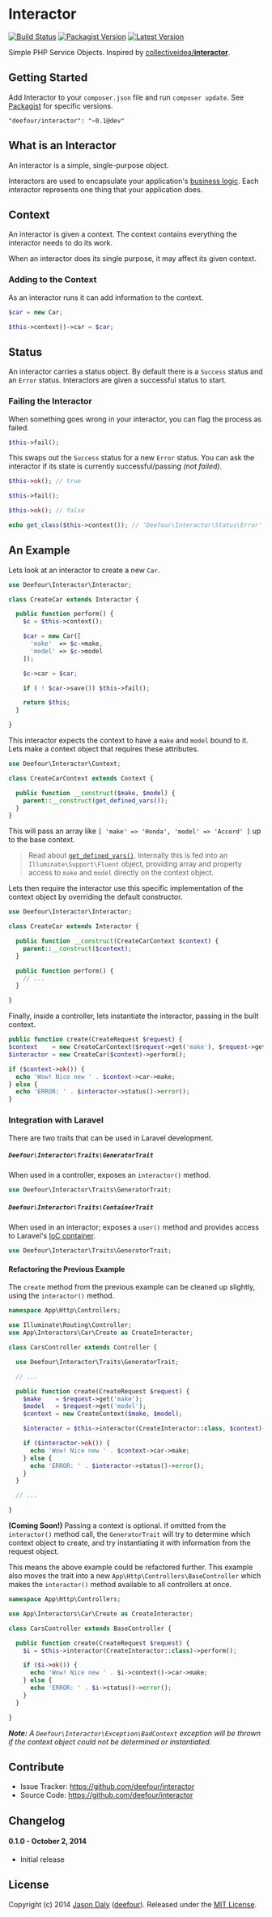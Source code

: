 # Interactor

[![Build Status](https://travis-ci.org/deefour/interactor.svg)](https://travis-ci.org/deefour/interactor)
[![Packagist Version](http://img.shields.io/packagist/v/deefour/interactor.svg)](https://packagist.org/packages/deefour/interactor)
[![Latest Version](http://img.shields.io/github/tag/deefour/Interactor.svg)](https://github.com/deefour/interactor/releases)

Simple PHP Service Objects. Inspired by [collectiveidea/**interactor**](https://github.com/collectiveidea/interactor).

## Getting Started

Add Interactor to your `composer.json` file and run `composer update`. See [Packagist](https://packagist.org/packages/deefour/Interactor) for specific versions.

```
"deefour/interactor": "~0.1@dev"
```

## What is an Interactor

An interactor is a simple, single-purpose object.

Interactors are used to encapsulate your application's [business logic](http://en.wikipedia.org/wiki/Business_logic). Each interactor represents one thing that your application does.

## Context

An interactor is given a context. The context contains everything the interactor needs to do its work.

When an interactor does its single purpose, it may affect its given context.

### Adding to the Context

As an interactor runs it can add information to the context.

```php
$car = new Car;

$this->context()->car = $car;
```

## Status

An interactor carries a status object. By default there is a `Success` status and an
`Error` status. Interactors are given a successful status to start.

### Failing the Interactor

When something goes wrong in your interactor, you can flag the process as failed.

```php
$this->fail();
```

This swaps out the `Success` status for a new `Error` status. You can ask the interactor if its state is currently successful/passing *(not failed)*.

```php
$this->ok(); // true

$this->fail();

$this->ok(); // false

echo get_class($this->context()); // 'Deefour\Interactor\Status\Error'
```

## An Example

Lets look at an interactor to create a new `Car`.

```php
use Deefour\Interactor\Interactor;

class CreateCar extends Interactor {

  public function perform() {
    $c = $this->context();

    $car = new Car([
      'make'  => $c->make,
      'model' => $c->model
    ]);

    $c->car = $car;

    if ( ! $car->save()) $this->fail();

    return $this;
  }

}
```

This interactor expects the context to have a `make` and `model` bound to it. Lets make a context object that requires these attributes.

```php
use Deefour\Interactor\Context;

class CreateCarContext extends Context {

  public function __construct($make, $model) {
    parent::__construct(get_defined_vars());
  }
}
```

This will pass an array like `[ 'make' => 'Honda', 'model' => 'Accord' ]` up to the base context.

> Read about [`get_defined_vars()`](http://php.net/manual/en/function.get-defined-vars.php). Internally this is fed into an `Illuminate\Support\Fluent` object, providing array and property access to `make` and `model` directly on the context object.

Lets then require the interactor use this specific implementation of the context object by overriding the default constructor.

```php
use Deefour\Interactor\Interactor;

class CreateCar extends Interactor {

  public function __construct(CreateCarContext $context) {
    parent::__construct($context);
  }

  public function perform() {
    // ...
  }

}
```

Finally, inside a controller, lets instantiate the interactor, passing in the built context.

```php
public function create(CreateRequest $request) {
$context    = new CreateCarContext($request->get('make'), $request->get('model'));
$interactor = new CreateCar($context)->perform();

if ($context->ok()) {
  echo 'Wow! Nice new ' . $context->car->make;
} else {
  echo 'ERROR: ' . $interactor->status()->error();
}
```

### Integration with Laravel

There are two traits that can be used in Laravel development.

##### `Deefour\Interactor\Traits\GeneratorTrait`

When used in a controller, exposes an `interactor()` method.

```php
use Deefour\Interactor\Traits\GeneratorTrait;
```

##### `Deefour\Interactor\Traits\ContainerTrait`

When used in an interactor; exposes a `user()` method and provides access to Laravel's [IoC container](http://laravel.com/docs/master/container).

```php
use Deefour\Interactor\Traits\GeneratorTrait;
```

#### Refactoring the Previous Example

The `create` method from the previous example can be cleaned up slightly, using the `interactor()` method.

```php
namespace App\Http\Controllers;

use Illuminate\Routing\Controller;
use App\Interactors\Car\Create as CreateInteractor;

class CarsController extends Controller {

  use Deefour\Interactor\Traits\GeneratorTrait;

  // ...

  public function create(CreateRequest $request) {
    $make    = $request->get('make');
    $model   = $request->get('model');
    $context = new CreateContext($make, $model);

    $interactor = $this->interactor(CreateInteractor::class, $context)->perform();

    if ($interactor->ok()) {
      echo 'Wow! Nice new ' . $context->car->make;
    } else {
      echo 'ERROR: ' . $interactor->status()->error();
    }
  }

  // ...

}
```

**(Coming Soon!)** Passing a context is optional. If omitted from the `interactor()` method call, the `GeneratorTrait` will try to determine which context object to create, and try instantiating it with information from the request object.

This means the above example could be refactored further. This example also moves the trait into a new `App\Http\Controllers\BaseController` which makes the `interactor()` method available to all controllers at once.

```php
namespace App\Http\Controllers;

use App\Interactors\Car\Create as CreateInteractor;

class CarsController extends BaseController {

  public function create(CreateRequest $request) {
    $i = $this->interactor(CreateInteractor::class)->perform();

    if ($i->ok()) {
      echo 'Wow! Nice new ' . $i->context()->car->make;
    } else {
      echo 'ERROR: ' . $i->status()->error();
    }
  }

}
```
*__Note:__ A `Deefour\Interactor\Exception\BadContext` exception will be thrown if the context object could not be determined or instantiated.*

## Contribute

- Issue Tracker: https://github.com/deefour/interactor
- Source Code: https://github.com/deefour/interactor

## Changelog

#### 0.1.0 - October 2, 2014

 - Initial release

## License

Copyright (c) 2014 [Jason Daly](http://www.deefour.me) ([deefour](https://github.com/deefour)). Released under the [MIT License](http://deefour.mit-license.org/).









